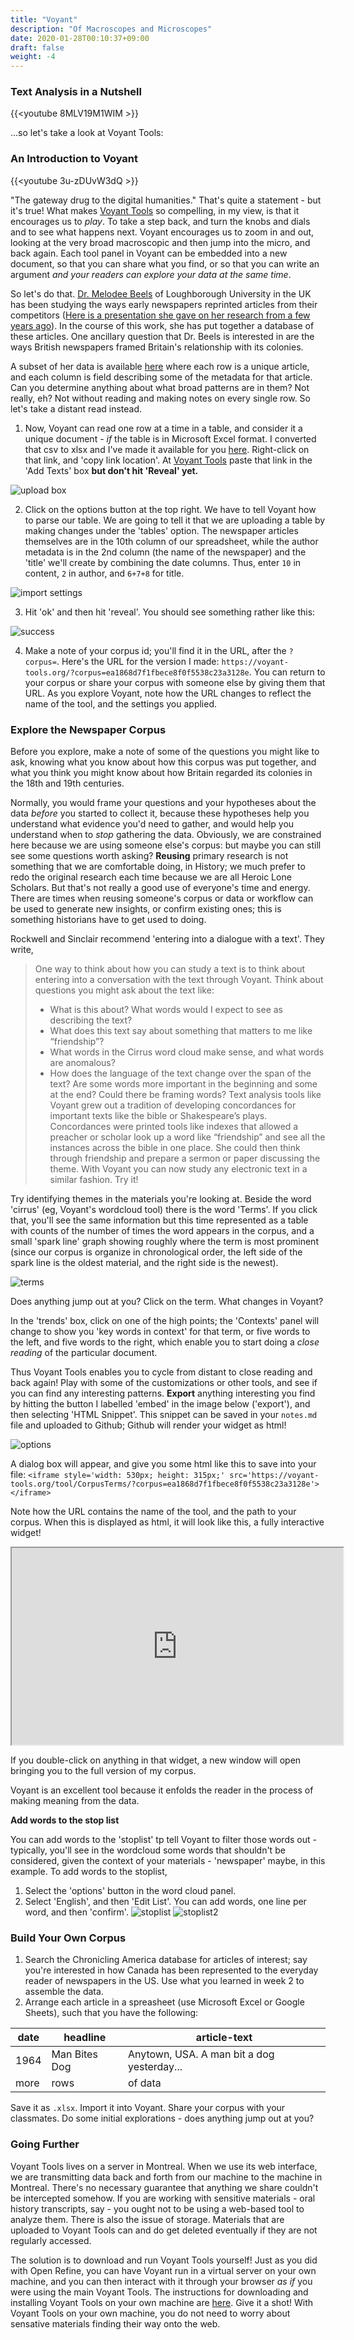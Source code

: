 ```yaml
---
title: "Voyant"
description: "Of Macroscopes and Microscopes"
date: 2020-01-28T00:10:37+09:00
draft: false
weight: -4
---
```


### Text Analysis in a Nutshell

{{<youtube 8MLV19M1WIM >}}

...so let's take a look at Voyant Tools:

### An Introduction to Voyant

{{<youtube 3u-zDUvW3dQ >}}

"The gateway drug to the digital humanities." That's quite a statement - but it's true! What makes [Voyant Tools]() so compelling, in my view, is that it encourages us to _play_. To take a step back, and turn the knobs and dials and to see what happens next. Voyant encourages us to zoom in and out, looking at the very broad macroscopic and then jump into the micro, and back again. Each tool panel in Voyant can be embedded into a new document, so that you can share what you find, or so that you can write an argument _and your readers can explore your data at the same time_.

So let's do that. [Dr. Melodee Beels](https://www.lboro.ac.uk/subjects/politics-international-studies/staff/melodee-beals/) of Loughborough University in the UK has been studying the ways early newspapers reprinted articles from their competitors ([Here is a presentation she gave on her research from a few years ago](https://ihrdighist.blogs.sas.ac.uk/2015/09/big-data-reintegrating-close-and-distant-reading-of-19th-century-newspapers/)). In the course of this work, she has put together a database of these articles. One ancillary question that Dr. Beels is interested in are the ways British newspapers framed Britain's relationship with its colonies.

A subset of her data is available [here](https://raw.githubusercontent.com/shawngraham/exercise/gh-pages/CND.csv) where each row is a unique article, and each column is field describing some of the metadata for that article. Can you determine anything about what broad patterns are in them? Not really, eh? Not without reading and making notes on every single row. So let's take a distant read instead.

1. Now, Voyant can read one row at a time in a table, and consider it a unique document - _if_ the table is in Microsoft Excel format. I converted that csv to xlsx and I've made it available for you [here](/data/cnd.xlsx). Right-click on that link, and 'copy link location'. At [Voyant Tools](https://voyant-tools.org) paste that link in the 'Add Texts' box **but don't hit 'Reveal' yet.**

![upload box](/images/voyant/upload-box.png)

2. Click on the options button at the top right. We have to tell Voyant how to parse our table. We are going to tell it that we are uploading a table by making changes under the 'tables' option. The newspaper articles themselves are in the 10th column of our spreadsheet, while the author metadata is in the 2nd column (the name of the newspaper) and the 'title' we'll create by combining the date columns. Thus, enter `10` in content, `2` in author, and `6+7+8` for title.

![import settings](/images/voyant/import-settings.png)

3. Hit 'ok' and then hit 'reveal'. You should see something rather like this:

![success](/images/voyant/success.png)

4. Make a note of your corpus id; you'll find it in the URL, after the `?corpus=`. Here's the URL for the version I made: `https://voyant-tools.org/?corpus=ea1868d7f1fbece8f0f5538c23a3128e`. You can return to your corpus or share your corpus with someone else by giving them that URL. As you explore Voyant, note how the URL changes to reflect the name of the tool, and the settings you applied.

### Explore the Newspaper Corpus

Before you explore, make a note of some of the questions you might like to ask, knowing what you know about how this corpus was put together, and what you think you might know about how Britain regarded its colonies in the 18th and 19th centuries.

Normally, you would frame your questions and your hypotheses about the data _before_ you started to collect it, because these hypotheses help you understand what evidence you'd need to gather, and would help you understand when to _stop_ gathering the data. Obviously, we are constrained here because we are using someone else's corpus: but maybe you can still see some questions worth asking? **Reusing** primary research is not something that we are comfortable doing, in History; we much prefer to redo the original research each time because we are all Heroic Lone Scholars. But that's not really a good use of everyone's time and energy. There are times when reusing someone's corpus or data or workflow can be used to generate new insights, or confirm existing ones; this is something historians have to get used to doing.

Rockwell and Sinclair recommend 'entering into a dialogue with a text'. They write,

> One way to think about how you can study a text is to think about entering into a conversation with the text through Voyant. Think about questions you might ask about the text like:
> + What is this about? What words would I expect to see as describing the text?
> + What does this text say about something that matters to me like “friendship”?
> + What words in the Cirrus word cloud make sense, and what words are anomalous?
> + How does the language of the text change over the span of the text? Are some words more important in the beginning and some at the end? Could there be framing words?
> Text analysis tools like Voyant grew out a tradition of developing concordances for important texts like the bible or Shakespeare’s plays. Concordances were printed tools like indexes that allowed a preacher or scholar look up a word like “friendship” and see all the instances across the bible in one place. She could then think through friendship and prepare a sermon or paper discussing the theme. With Voyant you can now study any electronic text in a similar fashion. Try it!

Try identifying themes in the materials you're looking at. Beside the word 'cirrus' (eg, Voyant's wordcloud tool) there is the word 'Terms'. If you click that, you'll see the same information but this time represented as a table with counts of the number of times the word appears in the corpus, and a small 'spark line' graph showing roughly where the term is most prominent (since our corpus is organize in chronological order, the left side of the spark line is the oldest material, and the right side is the newest).

![terms](/images/voyant/terms.png)

Does anything jump out at you? Click on the term. What changes in Voyant?

In the 'trends' box, click on one of the high points; the 'Contexts' panel will change to show you 'key words in context' for that term, or five words to the left, and five words to the right, which enable you to start doing a _close reading_ of the particular document.

Thus Voyant Tools enables you to cycle from distant to close reading and back again! Play with some of the customizations or other tools, and see if you can find any interesting patterns. **Export** anything interesting you find by hitting the button I labelled 'embed' in the image below ('export'), and then selecting 'HTML Snippet'. This snippet can be saved in your `notes.md` file and uploaded to Github; Github will render your widget as html!

![options](/images/voyant/customize.png)

A dialog box will appear, and give you some html like this to save into your file:
`<iframe style='width: 530px; height: 315px;' src='https://voyant-tools.org/tool/CorpusTerms/?corpus=ea1868d7f1fbece8f0f5538c23a3128e'></iframe>`

Note how the URL contains the name of the tool, and the path to your corpus. When this is displayed as html, it will look like this, a fully interactive widget!

<iframe style='width: 530px; height: 315px;' src='https://voyant-tools.org/tool/CorpusTerms/?corpus=ea1868d7f1fbece8f0f5538c23a3128e'></iframe>

If you double-click on anything in that widget, a new window will open bringing you to the full version of my corpus.

Voyant is an excellent tool because it enfolds the reader in the process of making meaning from the data.

**Add words to the stop list**

You can add words to the 'stoplist' tp tell Voyant to filter those words out - typically, you'll see in the wordcloud some words that shouldn't be considered, given the context of your materials - 'newspaper' maybe, in this example. To add words to the stoplist,
1. Select the 'options' button in the word cloud panel.
2. Select 'English', and then 'Edit List'. You can add words, one line per word, and then 'confirm'.
![stoplist](/images/voyant/stopwords1.png)
![stoplist2](/images/voyant/stoplist2.png)

### Build Your Own Corpus

1. Search the Chronicling America database for articles of interest; say you're interested in how Canada has been represented to the everyday reader of newspapers in the US. Use what you learned in week 2 to assemble the data.
2. Arrange each article in a spreasheet (use Microsoft Excel or Google Sheets), such that you have the following:

|date|headline|article-text|
|----|--------|------------|
|1964|Man Bites Dog|Anytown, USA. A man bit a dog yesterday...|
|more|rows|of data|

Save it as `.xlsx`. Import it into Voyant. Share your corpus with your classmates. Do some initial explorations - does anything jump out at you?

### Going Further

Voyant Tools lives on a server in Montreal. When we use its web interface, we are transmitting data back and forth from our machine to the machine in Montreal. There's no necessary guarantee that anything we share couldn't be intercepted somehow. If you are working with sensitive materials - oral history transcripts, say - you ought not to be using a web-based tool to analyze them. There is also the issue of storage. Materials that are uploaded to Voyant Tools can and do get deleted eventually if they are not regularly accessed.

The solution is to download and run Voyant Tools yourself! Just as you did with Open Refine, you can have Voyant run in a virtual server on your own machine, and you can then interact with it through your browser _as if_ you were using the main Voyant Tools. The instructions for downloading and installing Voyant Tools on your own machine are [here](https://digihum.mcgill.ca/voyant/resources/run-your-own/voyant-server/). Give it a shot! With Voyant Tools on your own machine, you do not need to worry about sensative materials finding their way onto the web.
